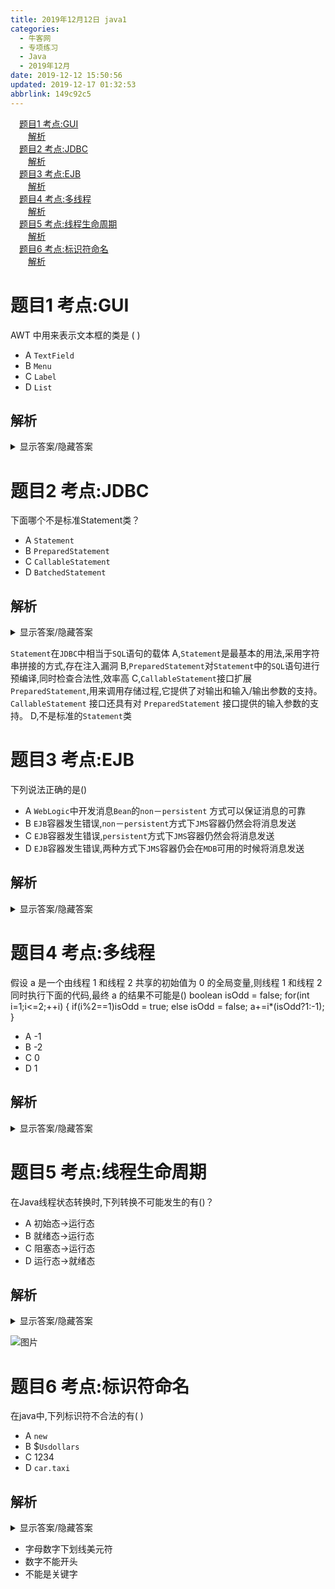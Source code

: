 ```yaml
---
title: 2019年12月12日 java1
categories: 
  - 牛客网
  - 专项练习
  - Java
  - 2019年12月
date: 2019-12-12 15:50:56
updated: 2019-12-17 01:32:53
abbrlink: 149c92c5
---
```

<div id='my_toc'><a href="/exam/149c92c5/#题目1-考点-GUI" class="header_1">题目1 考点:GUI</a><br><a href="/exam/149c92c5/#解析" class="header_2">解析</a><br><a href="/exam/149c92c5/#题目2-考点-JDBC" class="header_1">题目2 考点:JDBC</a><br><a href="/exam/149c92c5/#解析" class="header_2">解析</a><br><a href="/exam/149c92c5/#题目3-考点-EJB" class="header_1">题目3 考点:EJB</a><br><a href="/exam/149c92c5/#解析" class="header_2">解析</a><br><a href="/exam/149c92c5/#题目4-考点-多线程" class="header_1">题目4 考点:多线程</a><br><a href="/exam/149c92c5/#解析" class="header_2">解析</a><br><a href="/exam/149c92c5/#题目5-考点-线程生命周期" class="header_1">题目5 考点:线程生命周期</a><br><a href="/exam/149c92c5/#解析" class="header_2">解析</a><br><a href="/exam/149c92c5/#题目6-考点-标识符命名" class="header_1">题目6 考点:标识符命名</a><br><a href="/exam/149c92c5/#解析" class="header_2">解析</a><br></div>
<style>
    .header_1{
        margin-left: 1em;
    }
    .header_2{
        margin-left: 2em;
    }
    .header_3{
        margin-left: 3em;
    }
    .header_4{
        margin-left: 4em;
    }
    .header_5{
        margin-left: 5em;
    }
    .header_6{
        margin-left: 6em;
    }
</style>
<!--more-->
<script>if (navigator.platform.search('arm')==-1){document.getElementById('my_toc').style.display = 'none';}
var e,p = document.getElementsByTagName('p');while (p.length>0) {e = p[0];e.parentElement.removeChild(e);}
</script>

<!--end-->
# 题目1 考点:GUI
AWT 中用来表示文本框的类是 ( )
- A `TextField`
- B `Menu`
- C `Label`
- D `List`

## 解析
<details><summary>显示答案/隐藏答案</summary>正确答案: A</details>

# 题目2 考点:JDBC
下面哪个不是标准Statement类？
- A `Statement`
- B `PreparedStatement`
- C `CallableStatement`
- D `BatchedStatement`

## 解析
<details><summary>显示答案/隐藏答案</summary>正确答案: D</details>

`Statement`在`JDBC`中相当于`SQL`语句的载体
A,`Statement`是最基本的用法,采用字符串拼接的方式,存在注入漏洞
B,`PreparedStatement`对`Statement`中的`SQL`语句进行预编译,同时检查合法性,效率高
C,`CallableStatement`接口扩展
`PreparedStatement`,用来调用存储过程,它提供了对输出和输入/输出参数的支持。`CallableStatement` 接口还具有对
`PreparedStatement` 接口提供的输入参数的支持。
D,不是标准的`Statement`类

# 题目3 考点:EJB
下列说法正确的是()
- A `WebLogic`中开发消息`Bean`的`non`－`persistent` 方式可以保证消息的可靠
- B `EJB`容器发生错误,`non`－`persistent`方式下`JMS`容器仍然会将消息发送
- C `EJB`容器发生错误,`persistent`方式下`JMS`容器仍然会将消息发送
- D `EJB`容器发生错误,两种方式下`JMS`容器仍会在`MDB`可用的时候将消息发送

## 解析
<details><summary>显示答案/隐藏答案</summary>正确答案: C</details>


# 题目4 考点:多线程
假设 a 是一个由线程 1 和线程 2 共享的初始值为 0 的全局变量,则线程 1 和线程 2 同时执行下面的代码,最终 a 的结果不可能是()
boolean isOdd = false;
for(int i=1;i<=2;++i)
{
if(i%2==1)isOdd = true;
else isOdd = false;
a+=i*(isOdd?1:-1);
}
- A -1
- B -2
- C 0
- D 1

## 解析
<details><summary>显示答案/隐藏答案</summary>正确答案: D</details>


# 题目5 考点:线程生命周期
在Java线程状态转换时,下列转换不可能发生的有()？
- A 初始态->运行态
- B 就绪态->运行态
- C 阻塞态->运行态
- D 运行态->就绪态

## 解析
<details><summary>显示答案/隐藏答案</summary>正确答案: AC</details>

![图片](https://uploadfiles.nowcoder.com/images/20180228/8843251_1519785902007_ACED241801E307EE7A39612F85A94EBF)

# 题目6 考点:标识符命名
在java中,下列标识符不合法的有( )
- A `new`
- B $`Usdollars`
- C 1234
- D `car.taxi`

## 解析
<details><summary>显示答案/隐藏答案</summary>正确答案: ACD</details>

- 字母数字下划线美元符
- 数字不能开头
- 不能是关键字

